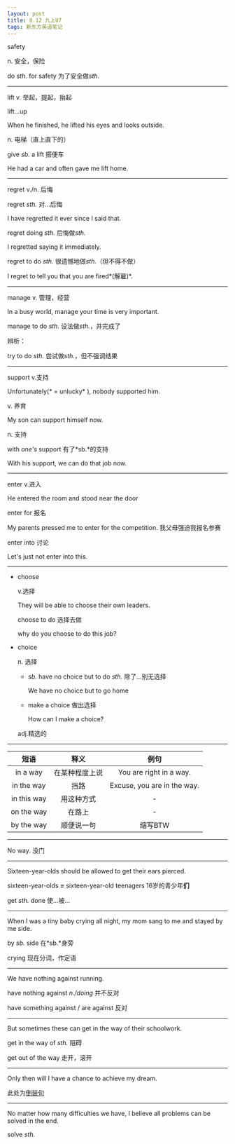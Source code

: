 ```yaml
---
layout: post
title: 8.12 九上U7
tags: 新东方英语笔记
---
```

safety

n. 安全，保险

do *sth.* for safety 为了安全做*sth.*

-------

lift v. 举起，提起，抬起

lift…up

When he finished, he lifted his eyes and looks outside.

n. 电梯（直上直下的）

give *sb.* a lift 搭便车

He had a car and often gave me lift home.

-------

regret v./n. 后悔

regret *sth.* 对…后悔

I have regretted it ever since I said that.

regret doing *sth.* 后悔做*sth.*

I regretted saying it immediately.

regret to do *sth.* 很遗憾地做*sth.*（但不得不做）

I regret to tell you that you are fired*(解雇)*.

-------

manage v. 管理，经营

In a busy world, manage your time is very important.

manage to do *sth.* 设法做*sth.*，并完成了

辨析：

try to do *sth.* 尝试做*sth.*，但不强调结果

-------

support v.支持

Unfortunately(* = unlucky* ), nobody supported him.

v. 养育

My son can support himself now.

n. 支持

with *one's* support 有了*sb.*的支持

With his support, we can do that job now.

-------

enter v.进入

He entered the room and stood near the door

enter for 报名

My parents pressed me to enter for the competition. 我父母强迫我报名参赛

enter into 讨论

Let's just not enter into this.

-------

- choose

  v.选择

  They will be able to choose their own leaders.

  choose to do 选择去做

  why do you choose to do this job?

- choice

  n. 选择

  - *sb.* have no choice but to do *sth.* 除了…别无选择

    We have no choice but to go home

  - make a choice 做出选择

    How can I make a choice?

  adj.精选的

-------

| 短语 | 释义 | 例句 |
|:----------:|:----------:|:----------:|
|       in a way     |     在某种程度上说       |       You are right in a way.     |
|       in the way     |        挡路    |        Excuse, you are in the way.    |
|     in this way       |      用这种方式      |    -        |
|       on the way     |     在路上       |     -      |
|       by the way     |     顺便说一句       |     缩写BTW      |

-------

No way. 没门

-------

Sixteen-year-olds should be allowed to get their ears pierced.

sixteen-year-olds ***=*** sixteen-year-old teenagers 16岁的青少年**们**

get *sth.* done 使…被…

-------

When I was a tiny baby crying all night, my mom sang to me and stayed by me side.

by *sb.* side 在*sb.*身旁

crying 现在分词，作定语

-------

We have nothing against running.

have nothing against *n./doing* 并不反对

have something against / are against 反对

-------

But sometimes these can get in the way of their schoolwork.

get in the way of *sth.* 阻碍

get out of the way 走开，滚开

-------

Only then will I have a chance to achieve my dream.

此处为[倒装句](https://gyj1109.github.io/2016/08/04/English-Inverted_Sentence/)

-------

No matter how many difficulties we have, I believe all problems can be solved in the end.

solve *sth.*
